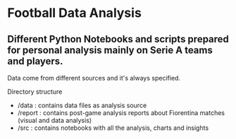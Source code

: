 # Football Data Analysis
## Different Python Notebooks and scripts prepared for personal analysis mainly on Serie A teams and players.

Data come from different sources and it's always specified.

Directory structure
<ul>
<li>/data : contains data files as analysis source</li>
<li>/report : contains post-game analysis reports about Fiorentina matches (visual and data analysis)</li> 
<li>/src :  contains notebooks with all the analysis, charts and insights</li>
</ul>
